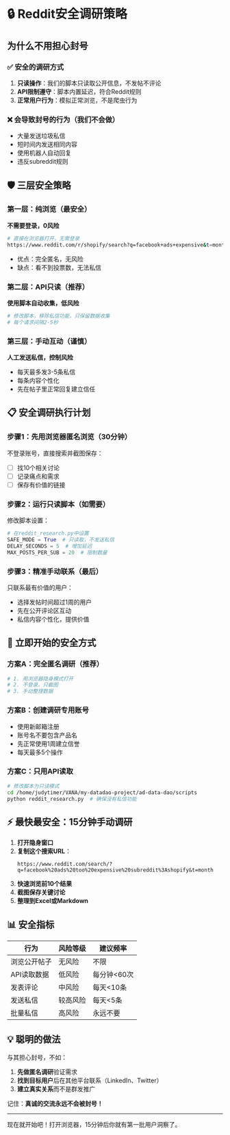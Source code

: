 # 🔒 Reddit安全调研策略

## 为什么不用担心封号

### ✅ 安全的调研方式
1. **只读操作**：我们的脚本只读取公开信息，不发帖不评论
2. **API限制遵守**：脚本内置延迟，符合Reddit规则
3. **正常用户行为**：模拟正常浏览，不是爬虫行为

### ❌ 会导致封号的行为（我们不会做）
- 大量发送垃圾私信
- 短时间内发送相同内容
- 使用机器人自动回复
- 违反subreddit规则

## 🛡️ 三层安全策略

### 第一层：纯浏览（最安全）
**不需要登录，0风险**
```bash
# 直接在浏览器打开，无需登录
https://www.reddit.com/r/shopify/search?q=facebook+ads+expensive&t=month
```
- 优点：完全匿名，无风险
- 缺点：看不到投票数，无法私信

### 第二层：API只读（推荐）
**使用脚本自动收集，低风险**
```python
# 修改脚本，移除私信功能，只保留数据收集
# 每个请求间隔2-5秒
```

### 第三层：手动互动（谨慎）
**人工发送私信，控制风险**
- 每天最多发3-5条私信
- 每条内容个性化
- 先在帖子里正常回复建立信任

## 📋 安全调研执行计划

### 步骤1：先用浏览器匿名浏览（30分钟）
不登录账号，直接搜索并截图保存：
- [ ] 找10个相关讨论
- [ ] 记录痛点和需求
- [ ] 保存有价值的链接

### 步骤2：运行只读脚本（如需要）
修改脚本设置：
```python
# 在reddit_research.py中设置
SAFE_MODE = True  # 只读取，不发送私信
DELAY_SECONDS = 5  # 增加延迟
MAX_POSTS_PER_SUB = 20  # 限制数量
```

### 步骤3：精准手动联系（最后）
只联系最有价值的用户：
- 选择发帖时间超过1周的用户
- 先在公开评论区互动
- 私信内容个性化，提供价值

## 🚀 立即开始的安全方式

### 方案A：完全匿名调研（推荐）
```bash
# 1. 用浏览器隐身模式打开
# 2. 不登录，只截图
# 3. 手动整理数据
```

### 方案B：创建调研专用账号
- 使用新邮箱注册
- 账号名不要包含产品名
- 先正常使用1周建立信誉
- 每天最多5个操作

### 方案C：只用API读取
```bash
# 修改脚本为只读模式
cd /home/judytimer/VANA/my-datadao-project/ad-data-dao/scripts
python reddit_research.py  # 确保没有私信功能
```

## ⚡ 最快最安全：15分钟手动调研

1. **打开隐身窗口**
2. **复制这个搜索URL**：
   ```
   https://www.reddit.com/search/?q=facebook%20ads%20too%20expensive%20subreddit%3Ashopify&t=month
   ```
3. **快速浏览前10个结果**
4. **截图保存关键讨论**
5. **整理到Excel或Markdown**

## 📊 安全指标

| 行为 | 风险等级 | 建议频率 |
|-----|---------|---------|
| 浏览公开帖子 | 无风险 | 不限 |
| API读取数据 | 低风险 | 每分钟<60次 |
| 发表评论 | 中风险 | 每天<10条 |
| 发送私信 | 较高风险 | 每天<5条 |
| 批量私信 | 高风险 | 永远不要 |

## 💡 聪明的做法

与其担心封号，不如：
1. **先做匿名调研**验证需求
2. **找到目标用户**后在其他平台联系（LinkedIn、Twitter）
3. **建立真实关系**而不是群发推广

记住：**真诚的交流永远不会被封号！**

---

现在就开始吧！打开浏览器，15分钟后你就有第一批用户洞察了。